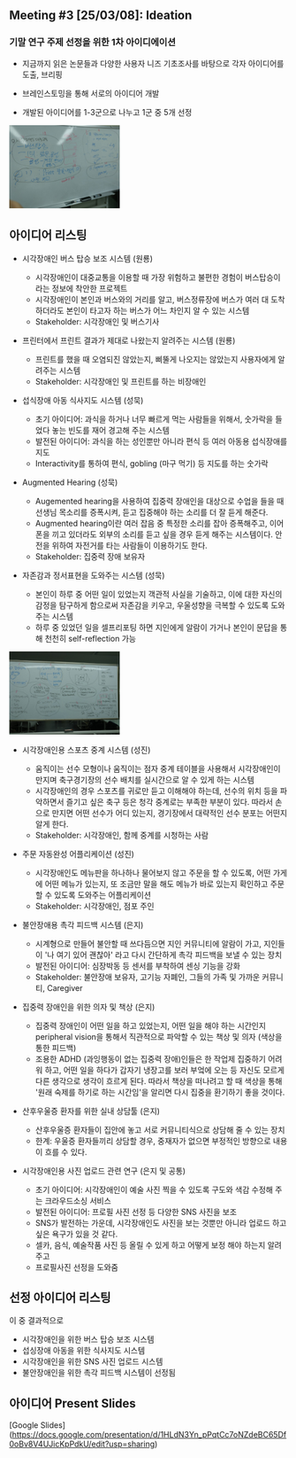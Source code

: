 
## Meeting #3 [25/03/08]: Ideation

### 기말 연구 주제 선정을 위한 1차 아이디에이션

- 지금까지 읽은 논문들과 다양한 사용자 니즈 기초조사를 바탕으로 각자 아이디어를 도출, 브리핑

- 브레인스토밍을 통해 서로의 아이디어 개발

- 개발된 아이디어를 1-3군으로 나누고 1군 중 5개 선정

<img src="whiteboard0.jpeg" style="width: 200px;">

## 아이디어 리스팅

- 시각장애인 버스 탑승 보조 시스템 (원룡)
    - 시각장애인이 대중교통을 이용할 때 가장 위험하고 불편한 경험이 버스탑승이라는 정보에 착안한 프로젝트
    - 시각장애인이 본인과 버스와의 거리를 알고, 버스정류장에 버스가 여러 대 도착하더라도 본인이 타고자 하는 버스가 어느 차인지 알 수 있는 시스템
    - Stakeholder: 시각장애인 및 버스기사
    
- 프린터에서 프린트 결과가 제대로 나왔는지 알려주는 시스템 (원룡)
    - 프린트를 했을 때 오염되진 않았는지, 삐뚤게 나오지는 않았는지 사용자에게 알려주는 시스템
    - Stakeholder: 시각장애인 및 프린트를 하는 비장애인

- 섭식장애 아동 식사지도 시스템 (성묵)
    - 초기 아이디어: 과식을 하거나 너무 빠르게 먹는 사람들을 위해서, 숫가락을 들었다 놓는 빈도를 재어 경고해 주는 시스템
    - 발전된 아이디어: 과식을 하는 성인뿐만 아니라 편식 등 여러 아동용 섭식장애를 지도
    - Interactivity를 통하여 편식, gobling (마구 먹기) 등 지도를 하는 숫가락

- Augmented Hearing (성묵)
    - Augemented hearing을 사용하여 집중력 장애인을 대상으로 수업을 들을 때 선생님 목소리를 증폭시켜, 듣고 집중해야 하는 소리를 더 잘 듣게 해준다.
    - Augmented hearing이란 여러 잡음 중 특정한 소리를 잡아 증폭해주고, 이어폰을 끼고 있더라도 외부의 소리를 듣고 싶을 경우 듣게 해주는 시스템이다. 안전을 위하여 자전거를 타는 사람들이 이용하기도 한다.
    - Stakeholder: 집중력 장애 보유자
    
- 자존감과 정서표현을 도와주는 시스템 (성묵)
    - 본인이 하루 중 어떤 일이 있었는지 객관적 사실을 기술하고, 이에 대한 자신의 감정을 탐구하게 함으로써 자존감을 키우고, 우울성향을 극복할 수 있도록 도와주는 시스템
    - 하루 중 있었던 일을 셀프리포팅 하면 지인에게 알람이 가거나 본인이 문답을 통해 천천히 self-reflection 가능

<img src="whiteboard1.jpeg" style="width: 200px;">

- 시각장애인용 스포츠 중계 시스템 (성진)
    - 움직이는 선수 모형이나 움직이는 점자 중계 테이블을 사용해서 시각장애인이 만지며 축구경기장의 선수 배치를 실시간으로 알 수 있게 하는 시스템
    - 시각장애인의 경우 스포츠를 귀로만 듣고 이해해야 하는데, 선수의 위치 등을 파악하면서 즐기고 싶은 축구 등은 청각 중계로는 부족한 부분이 있다. 따라서 손으로 만지면 어떤 선수가 어디 있는지, 경기장에서 대략적인 선수 분포는 어떤지 알게 한다.
    - Stakeholder: 시각장애인, 함께 중계를 시청하는 사람
    
- 주문 자동완성 어플리케이션 (성진)
    - 시각장애인도 메뉴판을 하나하나 물어보지 않고 주문을 할 수 있도록, 어떤 가게에 어떤 메뉴가 있는지, 또 조금만 말을 해도 메뉴가 바로 있는지 확인하고 주문할 수 있도록 도와주는 어플리케이션
    - Stakeholder: 시각장애인, 점포 주인

- 불안장애용 촉각 피드백 시스템 (은지)
    - 시계형으로 만들어 불안할 때 쓰다듬으면 지인 커뮤니티에 알람이 가고, 지인들이 '나 여기 있어 괜찮아' 라고 다시 간단하게 촉각 피드백을 보낼 수 있는 장치
    - 발전된 아이디어: 심장박동 등 센서를 부착하여 센싱 기능을 강화
    - Stakeholder: 불안장애 보유자, 고기능 자폐인, 그들의 가족 및 가까운 커뮤니티, Caregiver
    
- 집중력 장애인을 위한 의자 및 책상 (은지)
    - 집중력 장애인이 어떤 일을 하고 있었는지, 어떤 일을 해야 하는 시간인지 peripheral vision을 통해서 직관적으로 파악할 수 있는 책상 및 의자 (색상을 통한 피드백)
    - 조용한 ADHD (과잉행동이 없는 집중력 장애)인들은 한 작업제 집중하기 어려워 하고, 어떤 일을 하다가 갑자기 냉장고를 보러 부엌에 오는 등 자신도 모르게 다른 생각으로 생각이 흐르게 된다. 따라서 책상을 떠나려고 할 때 색상을 통해 '원래 숙제를 하기로 하는 시간임'을 알리면 다시 집중을 환기하기 좋을 것이다.
    
- 산후우울증 환자를 위한 실내 상담툴 (은지)
    - 산후우울증 환자들이 집안에 놓고 서로 커뮤니티식으로 상담해 줄 수 있는 장치
    - 한계: 우울증 환자들끼리 상담할 경우, 중재자가 없으면 부정적인 방향으로 내용이 흐를 수 있다.

- 시각장애인용 사진 업로드 관련 연구 (은지 및 공통)
    - 초기 아이디어: 시각장애인이 예술 사진 찍을 수 있도록 구도와 색감 수정해 주는 크라우드소싱 서비스
    - 발전된 아이디어: 프로필 사진 선정 등 다양한 SNS 사진을 보조
    - SNS가 발전하는 가운데, 시각장애인도 사진을 보는 것뿐만 아니라 업로드 하고 싶은 욕구가 있을 것 같다.
    - 셀카, 음식, 예술작품 사진 등 올릴 수 있게 하고 어떻게 보정 해야 하는지 알려주고
    - 프로필사진 선정을 도와줌

## 선정 아이디어 리스팅

이 중 결과적으로
- 시각장애인을 위한 버스 탑승 보조 시스템
- 섭싱장애 아동을 위한 식사지도 시스템
- 시각장애인을 위한 SNS 사진 업로드 시스템
- 불안장애인을 위한 촉각 피드백 시스템이 선정됨

## 아이디어 Present Slides
[Google Slides] (https://docs.google.com/presentation/d/1HLdN3Yn_pPqtCc7oNZdeBC65Df0oBv8V4UJicKpPdkU/edit?usp=sharing)


```python

```
